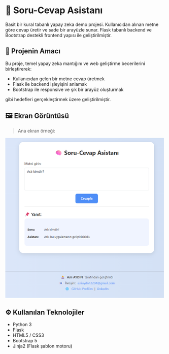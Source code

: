 # 🧠 Soru-Cevap Asistanı

Basit bir kural tabanlı yapay zeka demo projesi. Kullanıcıdan alınan metne göre cevap üretir ve sade bir arayüzle sunar. Flask tabanlı backend ve Bootstrap destekli frontend yapısı ile geliştirilmiştir.

## 🎯 Projenin Amacı

Bu proje, temel yapay zeka mantığını ve web geliştirme becerilerini birleştirerek:
- Kullanıcıdan gelen bir metne cevap üretmek
- Flask ile backend işleyişini anlamak
- Bootstrap ile responsive ve şık bir arayüz oluşturmak

gibi hedefleri gerçekleştirmek üzere geliştirilmiştir.

## 🖼️ Ekran Görüntüsü

> Ana ekran örneği:

<img src="ekran-goruntusu.png" alt="Uygulama Görseli" width="500"/>


## ⚙️ Kullanılan Teknolojiler

- Python 3
- Flask
- HTML5 / CSS3
- Bootstrap 5
- Jinja2 (Flask şablon motoru)
